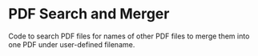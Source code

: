 # PDF Search and Merger
Code to search PDF files for names of other PDF files to merge them into one PDF under user-defined filename.

